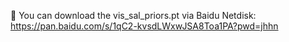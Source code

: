 🔗 You can download the vis_sal_priors.pt via Baidu Netdisk: https://pan.baidu.com/s/1qC2-kvsdLWxwJSA8Toa1PA?pwd=jhhn
